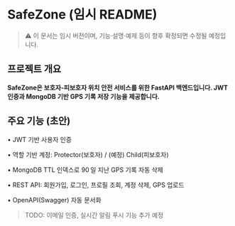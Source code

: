 # SafeZone (임시 README)
> ⚠️ 이 문서는 임시 버전이며, 기능·설명·예제 등이 향후 확정되면 수정될 예정입니다.

## 프로젝트 개요
**SafeZone은 보호자‑피보호자 위치 안전 서비스를 위한 FastAPI 백엔드입니다. JWT 인증과 MongoDB 기반 GPS 기록 저장 기능을 제공합니다.**

## 주요 기능 (초안)
  • JWT 기반 사용자 인증

  • 역할 기반 계정: Protector(보호자) / (예정) Child(피보호자)

  • MongoDB TTL 인덱스로 90 일 지난 GPS 기록 자동 삭제

  • REST API: 회원가입, 로그인, 프로필 조회, 계정 삭제, GPS 업로드

  • OpenAPI(Swagger) 자동 문서화

> TODO: 이메일 인증, 실시간 알림 푸시 기능 추가 예정
>
